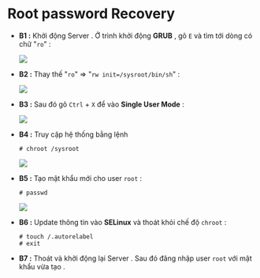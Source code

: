 # Root password Recovery
- **B1 :** Khởi động Server . Ở trình khởi động **GRUB** , gõ `E` và tìm tới dòng có chữ "`ro`" :

    <img src=https://i.imgur.com/QG240jL.png>

- **B2 :** Thay thế "`ro`" => "`rw init=/sysroot/bin/sh`" :

    <img src=https://i.imgur.com/E66kVPa.png>

- **B3 :** Sau đó gõ `Ctrl` + `X` để vào **Single User Mode** :

    <img src=https://i.imgur.com/X0ZmGhx.png>

- **B4 :** Truy cập hệ thống bằng lệnh
    ```
    # chroot /sysroot
    ```

    <img src=https://i.imgur.com/gCK4j1q.png>
    
- **B5 :** Tạo mật khẩu mới cho user `root` :
    ```
    # passwd
    ```

    <img src=https://i.imgur.com/9feVFAD.png>

- **B6 :** Update thông tin vào **SELinux** và thoát khỏi chế độ `chroot` :
    ```
    # touch /.autorelabel
    # exit
    ```
- **B7 :** Thoát và khởi động lại Server . Sau đó đăng nhập user `root` với mật khẩu vừa tạo .
